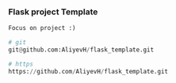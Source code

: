 ### Flask project Template ###


```python
Focus on project :)

# git
git@github.com:AliyevH/flask_template.git

# https
https://github.com/AliyevH/flask_template.git

```
